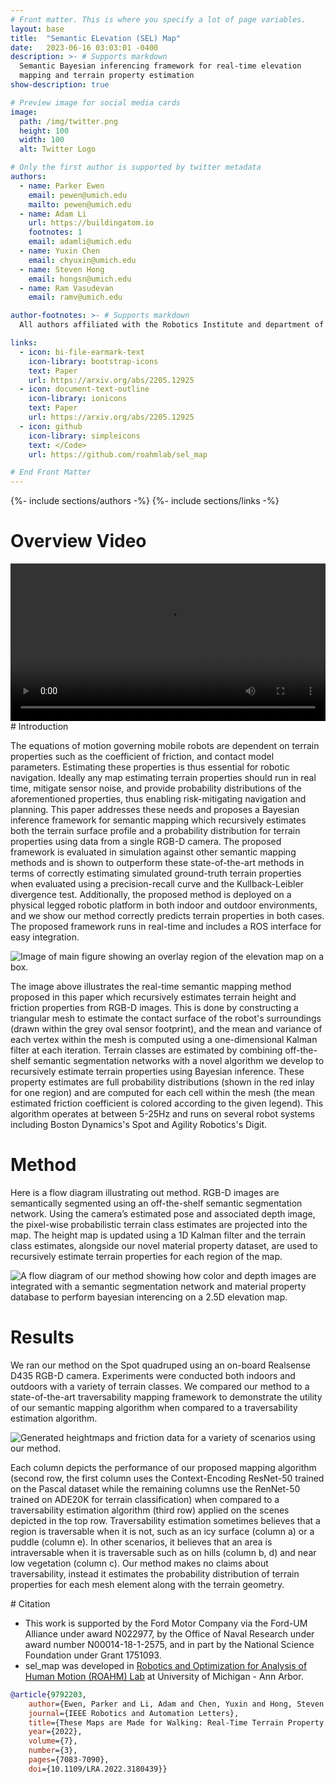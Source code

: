 ```yaml
---
# Front matter. This is where you specify a lot of page variables.
layout: base
title:  "Semantic ELevation (SEL) Map"
date:   2023-06-16 03:03:01 -0400
description: >- # Supports markdown
  Semantic Bayesian inferencing framework for real-time elevation
  mapping and terrain property estimation
show-description: true

# Preview image for social media cards
image:
  path: /img/twitter.png
  height: 100
  width: 100
  alt: Twitter Logo

# Only the first author is supported by twitter metadata
authors:
  - name: Parker Ewen
    email: pewen@umich.edu
    mailto: pewen@umich.edu
  - name: Adam Li
    url: https://buildingatom.io
    footnotes: 1
    email: adamli@umich.edu
  - name: Yuxin Chen
    email: chyuxin@umich.edu
  - name: Steven Hong
    email: hongsn@umich.edu
  - name: Ram Vasudevan
    email: ramv@umich.edu

author-footnotes: >- # Supports markdown
  All authors affiliated with the Robotics Institute and department of Mechanical Engineering of the [University](umich.edu) of Michigan, Ann Arbor.

links:
  - icon: bi-file-earmark-text
    icon-library: bootstrap-icons
    text: Paper
    url: https://arxiv.org/abs/2205.12925
  - icon: document-text-outline
    icon-library: ionicons
    text: Paper
    url: https://arxiv.org/abs/2205.12925
  - icon: github
    icon-library: simpleicons
    text: </Code>
    url: https://github.com/roahmlab/sel_map

# End Front Matter
---
```


{%- include sections/authors -%}
{%- include sections/links -%}

# Overview Video
<div class="fullwidth">
<video controls="" width="100%">
    <source src="https://user-images.githubusercontent.com/13129304/160706120-fc7aa07b-84d0-4dc2-9630-8289401880d8.mp4">
</video>
</div>

<div markdown="1" class="content-block grey justify">
# Introduction

The equations of motion governing mobile robots are dependent on terrain properties such as the coefficient of friction, and contact model parameters.
Estimating these properties is thus essential for robotic navigation.
Ideally any map estimating terrain properties should run in real time, mitigate sensor noise, and provide probability distributions of the aforementioned properties, thus enabling risk-mitigating navigation and planning.
This paper addresses these needs and proposes a Bayesian inference framework for semantic mapping which recursively estimates both the terrain surface profile and a probability distribution for terrain properties using data from a single RGB-D camera.
The proposed framework is evaluated in simulation against other semantic mapping methods and is shown to outperform these state-of-the-art methods in terms of correctly estimating simulated ground-truth terrain properties when evaluated using a precision-recall curve and the Kullback-Leibler divergence test.
Additionally, the proposed method is deployed on a physical legged robotic platform in both indoor and outdoor environments, and we show our method correctly predicts terrain properties in both cases.
The proposed framework runs in real-time and includes a ROS interface for easy integration.

![Image of main figure showing an overlay region of the elevation map on a box.](https://roahmlab.github.io/sel_map/web_elements/main.png "Main Figure")

The image above illustrates the real-time semantic mapping method proposed in this paper which recursively estimates terrain height and friction properties from RGB-D images.
This is done by constructing a triangular mesh to estimate the contact surface of the robot's surroundings (drawn within the grey oval sensor footprint), and the mean and variance of each vertex within the mesh is computed using a one-dimensional Kalman filter at each iteration.
Terrain classes are estimated by combining off-the-shelf semantic segmentation networks with a novel algorithm we develop to recursively estimate terrain properties using Bayesian inference.
These property estimates are full probability distributions (shown in the red inlay for one region) and are computed for each cell within the mesh (the mean estimated friction coefficient is colored according to the given legend).
This algorithm operates at between 5-25Hz and runs on several robot systems including Boston Dynamics's Spot and Agility Robotics's Digit.
</div>

# Method

Here is a flow diagram illustrating out method.
RGB-D images are semantically segmented using an off-the-shelf semantic segmentation network.
Using the camera’s estimated pose and associated depth image, the pixel-wise probabilistic terrain class estimates are projected into the map.
The height map is updated using a 1D Kalman filter and the terrain class estimates, alongside our novel material property dataset, are used to recursively estimate terrain properties for each region of the map.

![A flow diagram of our method showing how color and depth images are integrated with a semantic segmentation network and material property database to perform bayesian interencing on a 2.5D elevation map.](https://roahmlab.github.io/sel_map/web_elements/flow_diagram.png "Flow Diagram of Method")

# Results

We ran our method on the Spot quadruped using an on-board Realsense D435 RGB-D camera.
Experiments were conducted both indoors and outdoors with a variety of terrain classes.
We compared our method to a state-of-the-art traversability mapping framework to demonstrate the utility of our semantic mapping algorithm when compared to a traversability estimation algorithm.

![Generated heightmaps and friction data for a variety of scenarios using our method.](https://roahmlab.github.io/sel_map/web_elements/comparison_full.PNG "Results Figure")

Each column depicts the performance of our proposed mapping algorithm (second row, the first column uses the Context-Encoding ResNet-50 trained on the Pascal dataset while the remaining columns use the RenNet-50 trained on ADE20K for terrain classification) when compared to a traversability estimation algorithm (third row) applied on the scenes depicted in the top row.
Traversability estimation sometimes believes that a region is traversable when it is not, such as an icy surface (column a) or a puddle (column e).
In other scenarios, it believes that an area is intraversable when it is traversable such as on hills (column b, d) and near low vegetation (column c).
Our method makes no claims about traversability, instead it estimates the probability distribution of terrain properties for each mesh element along with the terrain geometry.

<div markdown="1" class="content-block grey justify">
# Citation

* This work is supported by the Ford Motor Company via the Ford-UM Alliance under award N022977, by the Office of Naval Research under award number N00014-18-1-2575, and in part by the National Science Foundation under Grant 1751093.
* sel_map was developed in [Robotics and Optimization for Analysis of Human Motion (ROAHM) Lab](http://www.roahmlab.com/) at University of Michigan - Ann Arbor.

```bibtex
@article{9792203,
    author={Ewen, Parker and Li, Adam and Chen, Yuxin and Hong, Steven and Vasudevan, Ram},
    journal={IEEE Robotics and Automation Letters},
    title={These Maps are Made for Walking: Real-Time Terrain Property Estimation for Mobile Robots},
    year={2022},
    volume={7},
    number={3},
    pages={7083-7090},
    doi={10.1109/LRA.2022.3180439}}
```
</div>